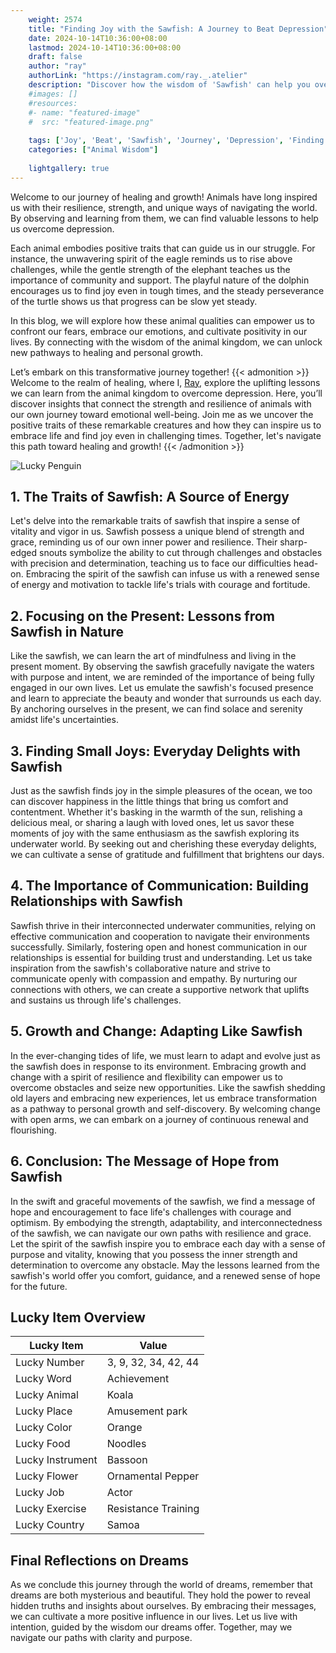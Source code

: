 ```yaml
---
    weight: 2574
    title: "Finding Joy with the Sawfish: A Journey to Beat Depression"  # Assuming 'title' column exists
    date: 2024-10-14T10:36:00+08:00
    lastmod: 2024-10-14T10:36:00+08:00
    draft: false
    author: "ray"
    authorLink: "https://instagram.com/ray._.atelier"
    description: "Discover how the wisdom of 'Sawfish' can help you overcome depression and find joy in your life journey."
    #images: []
    #resources:
    #- name: "featured-image"
    #  src: "featured-image.png"
    
    tags: ['Joy', 'Beat', 'Sawfish', 'Journey', 'Depression', 'Finding']
    categories: ["Animal Wisdom"]
    
    lightgallery: true
---
```

    
Welcome to our journey of healing and growth! Animals have long inspired us with their resilience, strength, and unique ways of navigating the world. By observing and learning from them, we can find valuable lessons to help us overcome depression.

Each animal embodies positive traits that can guide us in our struggle. For instance, the unwavering spirit of the eagle reminds us to rise above challenges, while the gentle strength of the elephant teaches us the importance of community and support. The playful nature of the dolphin encourages us to find joy even in tough times, and the steady perseverance of the turtle shows us that progress can be slow yet steady.

In this blog, we will explore how these animal qualities can empower us to confront our fears, embrace our emotions, and cultivate positivity in our lives. By connecting with the wisdom of the animal kingdom, we can unlock new pathways to healing and personal growth.

Let’s embark on this transformative journey together!
{{< admonition >}}
Welcome to the realm of healing, where I, [Ray](https://instagram.com/ray._.atelier), explore the uplifting lessons we can learn from the animal kingdom to overcome depression. Here, you’ll discover insights that connect the strength and resilience of animals with our own journey toward emotional well-being. Join me as we uncover the positive traits of these remarkable creatures and how they can inspire us to embrace life and find joy even in challenging times. Together, let's navigate this path toward healing and growth!
{{< /admonition >}}

![Lucky Penguin](https://cdn.pixabay.com/photo/2024/09/07/02/34/penguins-9028827_1280.jpg "Lucky Penguin")

## 1. The Traits of Sawfish: A Source of Energy
Let's delve into the remarkable traits of sawfish that inspire a sense of vitality and vigor in us. Sawfish possess a unique blend of strength and grace, reminding us of our own inner power and resilience. Their sharp-edged snouts symbolize the ability to cut through challenges and obstacles with precision and determination, teaching us to face our difficulties head-on. Embracing the spirit of the sawfish can infuse us with a renewed sense of energy and motivation to tackle life's trials with courage and fortitude.

## 2. Focusing on the Present: Lessons from Sawfish in Nature
Like the sawfish, we can learn the art of mindfulness and living in the present moment. By observing the sawfish gracefully navigate the waters with purpose and intent, we are reminded of the importance of being fully engaged in our own lives. Let us emulate the sawfish's focused presence and learn to appreciate the beauty and wonder that surrounds us each day. By anchoring ourselves in the present, we can find solace and serenity amidst life's uncertainties.

## 3. Finding Small Joys: Everyday Delights with Sawfish
Just as the sawfish finds joy in the simple pleasures of the ocean, we too can discover happiness in the little things that bring us comfort and contentment. Whether it's basking in the warmth of the sun, relishing a delicious meal, or sharing a laugh with loved ones, let us savor these moments of joy with the same enthusiasm as the sawfish exploring its underwater world. By seeking out and cherishing these everyday delights, we can cultivate a sense of gratitude and fulfillment that brightens our days.

## 4. The Importance of Communication: Building Relationships with Sawfish
Sawfish thrive in their interconnected underwater communities, relying on effective communication and cooperation to navigate their environments successfully. Similarly, fostering open and honest communication in our relationships is essential for building trust and understanding. Let us take inspiration from the sawfish's collaborative nature and strive to communicate openly with compassion and empathy. By nurturing our connections with others, we can create a supportive network that uplifts and sustains us through life's challenges.

## 5. Growth and Change: Adapting Like Sawfish
In the ever-changing tides of life, we must learn to adapt and evolve just as the sawfish does in response to its environment. Embracing growth and change with a spirit of resilience and flexibility can empower us to overcome obstacles and seize new opportunities. Like the sawfish shedding old layers and embracing new experiences, let us embrace transformation as a pathway to personal growth and self-discovery. By welcoming change with open arms, we can embark on a journey of continuous renewal and flourishing.

## 6. Conclusion: The Message of Hope from Sawfish
In the swift and graceful movements of the sawfish, we find a message of hope and encouragement to face life's challenges with courage and optimism. By embodying the strength, adaptability, and interconnectedness of the sawfish, we can navigate our own paths with resilience and grace. Let the spirit of the sawfish inspire you to embrace each day with a sense of purpose and vitality, knowing that you possess the inner strength and determination to overcome any obstacle. May the lessons learned from the sawfish's world offer you comfort, guidance, and a renewed sense of hope for the future.


## Lucky Item Overview
| Lucky Item          | Value              |
|---------------|--------------------|
| Lucky Number        | 3, 9, 32, 34, 42, 44  |
| Lucky Word          | Achievement |
| Lucky Animal        | Koala |
| Lucky Place         | Amusement park     |
| Lucky Color         | Orange     |
| Lucky Food          | Noodles      |
| Lucky Instrument    | Bassoon |
| Lucky Flower        | Ornamental Pepper    |
| Lucky Job           | Actor       |
| Lucky Exercise      | Resistance Training  |
| Lucky Country       | Samoa    |


##  Final Reflections on Dreams

As we conclude this journey through the world of dreams, remember that dreams are both mysterious and beautiful. They hold the power to reveal hidden truths and insights about ourselves. By embracing their messages, we can cultivate a more positive influence in our lives. Let us live with intention, guided by the wisdom our dreams offer. Together, may we navigate our paths with clarity and purpose.
